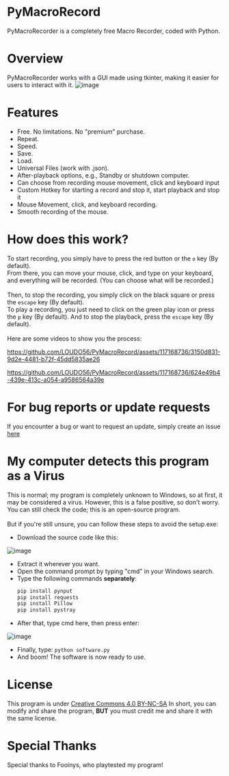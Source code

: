 # PyMacroRecord
PyMacroRecorder is a completely free Macro Recorder, coded with Python.

# Overview
PyMacroRecorder works with a GUI made using tkinter, making it easier for users to interact with it.
![image](https://github.com/LOUDO56/PyMacroRecord/assets/117168736/2a1b2d0e-d950-40ad-84e2-971464058664)

# Features
- Free. No limitations. No "premium" purchase.
- Repeat.
- Speed.
- Save.
- Load.
- Universal Files (work with .json).
- After-playback options, e.g., Standby or shutdown computer.
- Can choose from recording mouse movement, click and keyboard input
- Custom Hotkey for starting a record and stop it, start playback and stop it
- Mouse Movement, click, and keyboard recording.
- Smooth recording of the mouse.

# How does this work?
To start recording, you simply have to press the red button or the `o` key (By default).\
From there, you can move your mouse, click, and type on your keyboard, and everything will be recorded. (You can choose what will be recorded.)
\
\
Then, to stop the recording, you simply click on the black square or press the `escape` key (By default).\
To play a recording, you just need to click on the green play icon or press the `p` key (By default).
And to stop the playback, press the `escape` key (By default).
\
\
Here are some videos to show you the process:




https://github.com/LOUDO56/PyMacroRecord/assets/117168736/3150d831-9d2e-4481-b72f-45dd5835ae26



https://github.com/LOUDO56/PyMacroRecord/assets/117168736/624e49b4-439e-413c-a054-a9586564a39e





# For bug reports or update requests
If you encounter a bug or want to request an update, simply create an issue [here](https://github.com/LOUDO56/PyMacroRecord/issues)

# My computer detects this program as a Virus

This is normal; my program is completely unknown to Windows, so at first, it may be considered a virus. However, this is a false positive, so don't worry.\
You can still check the code; this is an open-source program.
\
\
But if you're still unsure, you can follow these steps to avoid the setup.exe:

- Download the source code like this:

![image](https://github.com/LOUDO56/PyMacroRecord/assets/117168736/ed511c68-da60-4cb9-b3be-25c0010e5b42)


- Extract it wherever you want.
- Open the command prompt by typing "cmd" in your Windows search.
- Type the following commands **separately**:
  ```bash
  pip install pynput
  pip install requests
  pip install Pillow
  pip install pystray
  ```
- After that, type cmd here, then press enter:

![image](https://github.com/LOUDO56/PyMacroRecord/assets/117168736/59bfd20b-0b86-4efc-86cd-dd4dec856c17)

- Finally, type: `python software.py`
- And boom! The software is now ready to use.

# License

This program is under [Creative Commons 4.0 BY-NC-SA](https://creativecommons.org/licenses/by-nc-sa/4.0/)
In short, you can modify and share the program, **BUT** you must credit me and share it with the same license.

# Special Thanks

Special thanks to Fooinys, who playtested my program!
